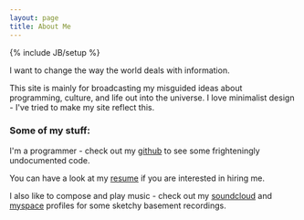 ```yaml
---
layout: page
title: About Me
---
```

{% include JB/setup %}

I want to change the way the world deals with information.

This site is mainly for broadcasting my misguided ideas about programming, culture, and life out into the universe. I love minimalist design - I've tried to make my site reflect this.

### Some of my stuff:

I'm a programmer - check out my [github](http://github.com/logangilmour) to see some frighteningly undocumented code.

You can have a look at my [resume](resume.pdf) if you are interested in hiring me.

I also like to compose and play music - check out my [soundcloud](https://soundcloud.com/logangilmour) and [myspace](http://www.myspace.com/unicornmachine) profiles for some sketchy basement recordings.
